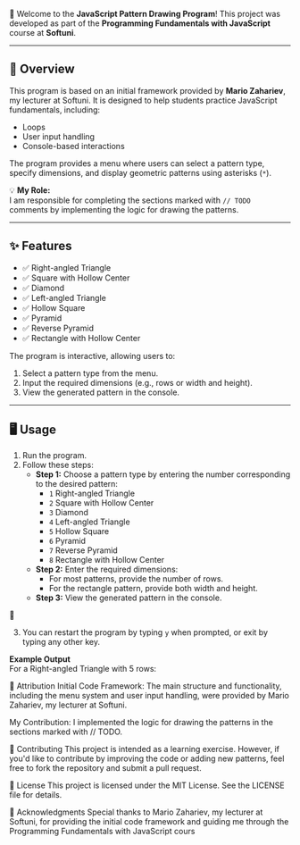 🌟 Welcome to the **JavaScript Pattern Drawing Program**! This project was developed as part of the **Programming Fundamentals with JavaScript** course at **Softuni**.

---

## 📖 Overview

This program is based on an initial framework provided by **Mario Zahariev**, my lecturer at Softuni. It is designed to help students practice JavaScript fundamentals, including:
- Loops
- User input handling
- Console-based interactions  

The program provides a menu where users can select a pattern type, specify dimensions, and display geometric patterns using asterisks (`*`).  

💡 **My Role:**  
I am responsible for completing the sections marked with `// TODO` comments by implementing the logic for drawing the patterns.  

---

## ✨ Features

- ✅ Right-angled Triangle  
- ✅ Square with Hollow Center  
- ✅ Diamond  
- ✅ Left-angled Triangle  
- ✅ Hollow Square  
- ✅ Pyramid  
- ✅ Reverse Pyramid  
- ✅ Rectangle with Hollow Center  

The program is interactive, allowing users to:
1. Select a pattern type from the menu.
2. Input the required dimensions (e.g., rows or width and height).
3. View the generated pattern in the console.

---



## 🖥️ Usage

1. Run the program.
2. Follow these steps:
   - **Step 1:** Choose a pattern type by entering the number corresponding to the desired pattern:
     - `1` Right-angled Triangle  
     - `2` Square with Hollow Center  
     - `3` Diamond  
     - `4` Left-angled Triangle  
     - `5` Hollow Square  
     - `6` Pyramid  
     - `7` Reverse Pyramid  
     - `8` Rectangle with Hollow Center  
   - **Step 2:** Enter the required dimensions:
     - For most patterns, provide the number of rows.
     - For the rectangle pattern, provide both width and height.  
   - **Step 3:** View the generated pattern in the console.

🚀


3. You can restart the program by typing `y` when prompted, or exit by typing any other key.

**Example Output**  
For a Right-angled Triangle with 5 rows:


📜 Attribution
Initial Code Framework:
The main structure and functionality, including the menu system and user input handling, were provided by Mario Zahariev, my lecturer at Softuni.

My Contribution:
I implemented the logic for drawing the patterns in the sections marked with // TODO.

🤝 Contributing
This project is intended as a learning exercise. However, if you'd like to contribute by improving the code or adding new patterns, feel free to fork the repository and submit a pull request.

📄 License
This project is licensed under the MIT License. See the LICENSE file for details.

🙏 Acknowledgments
Special thanks to Mario Zahariev, my lecturer at Softuni, for providing the initial code framework and guiding me through the Programming Fundamentals with JavaScript cours